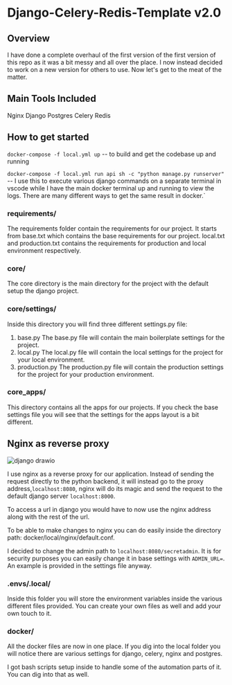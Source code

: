 # Django-Celery-Redis-Template v2.0

## Overview

I have done a complete overhaul of the first version of the first version of this repo as it was a bit messy and all over the place. I now instead decided to work on a new version for others to use. Now let's get to the meat of the matter.

## Main Tools Included

Nginx
Django
Postgres
Celery
Redis

## How to get started

`docker-compose -f local.yml up` -- to build and get the codebase up and running

`docker-compose -f local.yml run api sh -c "python manage.py runserver" ` -- I use this to execute various django commands on a separate terminal in vscode while I have the main docker terminal up and running to view the logs. There are many different ways to get the same result in docker.`

### requirements/

The requirements folder contain the requirements for our project. It starts from base.txt which contains the base requirements for our project. local.txt and production.txt contains the requirements for production and local environment respectively.

### core/

The core directory is the main directory for the project with the default setup the django project.

### core/settings/

Inside this directory you will find three different settings.py file:

1. base.py
   The base.py file will contain the main boilerplate settings for the project.
2. local.py
   The local.py file will contain the local settings for the project for your local environment.
3. production.py
   The production.py file will contain the production settings for the project for your production environment.

### core_apps/

This directory contains all the apps for our projects. If you check the base settings file you will see that the settings for the apps layout is a bit different.

## Nginx as reverse proxy

![django drawio](https://user-images.githubusercontent.com/88407652/221683815-88632588-e0b4-443c-bf1a-cf105393ff6c.png)


I use nginx as a reverse proxy for our application. Instead of sending the request directly to the python backend, it will instead go to the proxy address,`localhost:8080`, nginx will do its magic and send the request to the default django server `localhost:8000`.

To access a url in django you would have to now use the nginx address along with the rest of the url.

To be able to make changes to nginx you can do easily inside the directory path: docker/local/nginx/default.conf.

I decided to change the admin path to `localhost:8080/secretadmin`. It is for security purposes you can easily change it in base settings with `ADMIN_URL=`. An example is provided in the settings file anyway.

### .envs/.local/

Inside this folder you will store the environment variables inside the various different files provided. You can create your own files as well and add your own touch to it.

### docker/

All the docker files are now in one place. If you dig into the local folder you will notice there are various settings for django, celery, nginx and postgres.

I got bash scripts setup inside to handle some of the automation parts of it. You can dig into that as well.
